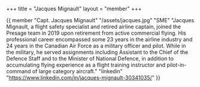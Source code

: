 +++
title = "Jacques Mignault"
layout = "member"
+++

{{ member
"Capt. Jacques Mignault"
"/assets/jacques.jpg"
"SME"
"Jacques Mignault, a flight safety specialist and retired airline captain, joined the Presage team in 2019 upon retirement from active commercial flying. His professional career encompassed some 23 years in the airline industry and 24 years in the Canadian Air Force as a military officer and pilot. While in the military, he served assignments including Assistant to the Chief of the Defence Staff and to the Minister of National Defence, in addition to accumulating flying experience as a flight training instructor and pilot-in-command of large category aircraft."
"linkedin" "https://www.linkedin.com/in/jacques-mignault-30341035/"
}}